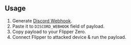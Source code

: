 ## Usage
1. Generate [Discord Webhook](https://support.discord.com/hc/ru/articles/228383668-%D0%98%D1%81%D0%BF%D0%BE%D0%BB%D1%8C%D0%B7%D0%BE%D0%B2%D0%B0%D0%BD%D0%B8%D0%B5-Webhooks).
2. Paste it to `DISCORD_WEBHOOK` field of payload.
3. Copy payload to your Flipper Zero.
4. Connect Flipper to attacked device & run the payload.
